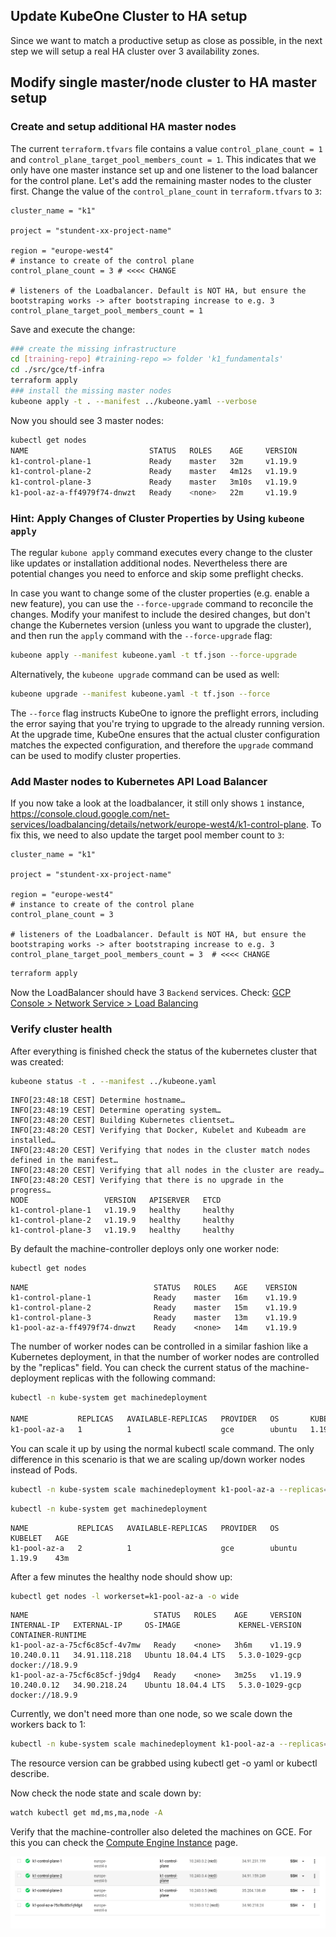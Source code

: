 ## Update KubeOne Cluster to HA setup

Since we want to match a productive setup as close as possible, in the next step we will setup a real HA cluster over 3 availability zones.

## Modify single master/node cluster to HA master setup

### Create and setup additional HA master nodes

The current `terraform.tfvars` file contains a value `control_plane_count = 1 ` and `control_plane_target_pool_members_count = 1`. This indicates that we only have one master instance set up and one listener to the load balancer for the control plane. Let's add the remaining master nodes to the cluster first. Change the value of the `control_plane_count` in `terraform.tfvars` to `3`: 
```hcl-terraform
cluster_name = "k1"

project = "stundent-xx-project-name"

region = "europe-west4"
# instance to create of the control plane
control_plane_count = 3 # <<<< CHANGE

# listeners of the Loadbalancer. Default is NOT HA, but ensure the bootstraping works -> after bootstraping increase to e.g. 3
control_plane_target_pool_members_count = 1
```
Save and execute the change:
```bash
### create the missing infrastructure
cd [training-repo] #training-repo => folder 'k1_fundamentals'
cd ./src/gce/tf-infra
terraform apply
### install the missing master nodes
kubeone apply -t . --manifest ../kubeone.yaml --verbose
```
Now you should see 3 master nodes:
```bash
kubectl get nodes
NAME                           STATUS   ROLES    AGE     VERSION
k1-control-plane-1             Ready    master   32m     v1.19.9
k1-control-plane-2             Ready    master   4m12s   v1.19.9
k1-control-plane-3             Ready    master   3m10s   v1.19.9
k1-pool-az-a-ff4979f74-dnwzt   Ready    <none>   22m     v1.19.9
```

### Hint: Apply Changes of Cluster Properties by Using `kubeone apply`

The regular `kubone apply` command executes every change to the cluster like updates or installation additional nodes. Nevertheless there are potential changes you need to enforce and skip some preflight checks.

In case you want to change some of the cluster properties (e.g. enable a new feature), you can use the `--force-upgrade` command to reconcile the changes. Modify your manifest to include the desired changes, but don't change the Kubernetes version (unless you want to upgrade the cluster), and then run the `appĺy` command with the `--force-upgrade` flag:
```bash
kubeone apply --manifest kubeone.yaml -t tf.json --force-upgrade
```

Alternatively, the `kubeone upgrade` command can be used as well:

```bash
kubeone upgrade --manifest kubeone.yaml -t tf.json --force
```

The `--force` flag instructs KubeOne to ignore the preflight errors, including the error saying that you're trying to upgrade to the already running version. At the upgrade time, KubeOne ensures that the actual cluster configuration matches the expected configuration, and therefore the `upgrade` command can be used to modify cluster properties.


### Add Master nodes to Kubernetes API Load Balancer
  
If you now take a look at the loadbalancer, it still only shows `1` instance, https://console.cloud.google.com/net-services/loadbalancing/details/network/europe-west4/k1-control-plane. To fix this, we need to also update the target pool member count to `3`:
```hcl-terraform
cluster_name = "k1"

project = "stundent-xx-project-name"

region = "europe-west4"
# instance to create of the control plane
control_plane_count = 3

# listeners of the Loadbalancer. Default is NOT HA, but ensure the bootstraping works -> after bootstraping increase to e.g. 3
control_plane_target_pool_members_count = 3  # <<<< CHANGE
```
```bash
terraform apply
```
Now the LoadBalancer should have 3 `Backend` services. Check: [GCP Console > Network Service > Load Balancing](https://console.cloud.google.com/net-services/loadbalancing/loadBalancers/list)
  
### Verify cluster health

After everything is finished check the status of the kubernetes cluster that was created:

```bash
kubeone status -t . --manifest ../kubeone.yaml
```
```
INFO[23:48:18 CEST] Determine hostname…
INFO[23:48:19 CEST] Determine operating system…
INFO[23:48:20 CEST] Building Kubernetes clientset…
INFO[23:48:20 CEST] Verifying that Docker, Kubelet and Kubeadm are installed…
INFO[23:48:20 CEST] Verifying that nodes in the cluster match nodes defined in the manifest…
INFO[23:48:20 CEST] Verifying that all nodes in the cluster are ready…
INFO[23:48:20 CEST] Verifying that there is no upgrade in the progress…
NODE                 VERSION   APISERVER   ETCD
k1-control-plane-1   v1.19.9   healthy     healthy
k1-control-plane-2   v1.19.9   healthy     healthy
k1-control-plane-3   v1.19.9   healthy     healthy
```

By default the machine-controller deploys only one worker node:
```bash
kubectl get nodes
```
```
NAME                            STATUS   ROLES    AGE    VERSION
k1-control-plane-1              Ready    master   16m    v1.19.9
k1-control-plane-2              Ready    master   15m    v1.19.9
k1-control-plane-3              Ready    master   13m    v1.19.9
k1-pool-az-a-ff4979f74-dnwzt    Ready    <none>   14m    v1.19.9
```

The number of worker nodes can be controlled in a similar fashion like a Kubernetes deployment, in that the number of worker nodes are controlled by the "replicas" field. You can check the current status of the machine-deployment replicas with the following command:

```bash
kubectl -n kube-system get machinedeployment  

NAME           REPLICAS   AVAILABLE-REPLICAS   PROVIDER   OS       KUBELET   AGE
k1-pool-az-a   1          1                    gce        ubuntu   1.19.9    10m
```

You can scale it up by using the normal kubectl scale command. The only difference in this scenario is that we are scaling up/down worker nodes instead of Pods.

```bash 
kubectl -n kube-system scale machinedeployment k1-pool-az-a --replicas=2
```
```bash
kubectl -n kube-system get machinedeployment
```
```
NAME           REPLICAS   AVAILABLE-REPLICAS   PROVIDER   OS       KUBELET   AGE
k1-pool-az-a   2          1                    gce        ubuntu   1.19.9    43m
```
After a few minutes the healthy node should show up:
```bash
kubectl get nodes -l workerset=k1-pool-az-a -o wide
```
```
NAME                            STATUS   ROLES    AGE     VERSION   INTERNAL-IP   EXTERNAL-IP     OS-IMAGE             KERNEL-VERSION   CONTAINER-RUNTIME
k1-pool-az-a-75cf6c85cf-4v7mw   Ready    <none>   3h6m    v1.19.9   10.240.0.11   34.91.118.218   Ubuntu 18.04.4 LTS   5.3.0-1029-gcp   docker://18.9.9
k1-pool-az-a-75cf6c85cf-j9dg4   Ready    <none>   3m25s   v1.19.9   10.240.0.12   34.90.218.24    Ubuntu 18.04.4 LTS   5.3.0-1029-gcp   docker://18.9.9
```
Currently, we don't need more than one node, so we scale down the workers back to 1:
```bash
kubectl -n kube-system scale machinedeployment k1-pool-az-a --replicas=1
```

The resource version can be grabbed using kubectl get -o yaml or kubectl describe.

Now check the node state and scale down by:
```bash
watch kubectl get md,ms,ma,node -A
```
Verify that the machine-controller also deleted the machines on GCE. For this you can check the [Compute Engine Instance](https://console.cloud.google.com/compute/instances) page.

![gce instances](../../.images/gce_k1_instances.png)
